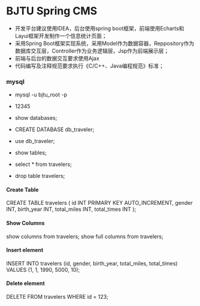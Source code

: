 # BJTU Spring CMS

- 开发平台建议使用IDEA，后台使用spring boot框架，前端使用Echarts和Layui框架开发制作一个信息统计页面；
- 采用Spring Boot框架实现系统，采用Model作为数据容器，Reppository作为数据库交互层，Controller作为业务逻辑层，Jsp作为前端展示层；
- 前端与后台的数据交互要求使用Ajax
- 代码编写及注释规范要求执行《C/C++、Java编程规范》标准；

### mysql

- mysql -u bjtu_root -p
- 12345
- show databases;
- CREATE DATABASE db_traveler;
- use db_traveler;
- show tables;
- select * from travelers;

- drop table travelers;

#### Create Table

CREATE TABLE travelers (
id INT PRIMARY KEY AUTO_INCREMENT,
gender INT,
birth_year INT,
total_miles INT,
total_times INT
);

#### Show Columns

show columns from travelers;
show full columns from travelers;

#### Insert element

INSERT INTO travelers (id, gender, birth_year, total_miles, total_times)
VALUES (1, 1, 1990, 5000, 10);

#### Delete element

DELETE FROM travelers
WHERE id = 123;
